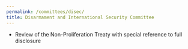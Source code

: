 ```yaml
---
permalink: /committees/disec/
title: Disarmament and International Security Committee
---
```

- Review of the Non-Proliferation Treaty with special reference to full disclosure